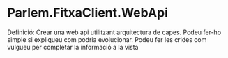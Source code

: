 # Parlem.FitxaClient.WebApi
Definició: Crear una web api utilitzant arquitectura de capes. Podeu fer-ho simple si expliqueu com podria  evolucionar. Podeu fer les crides com vulgueu per completar la informació a la vista
